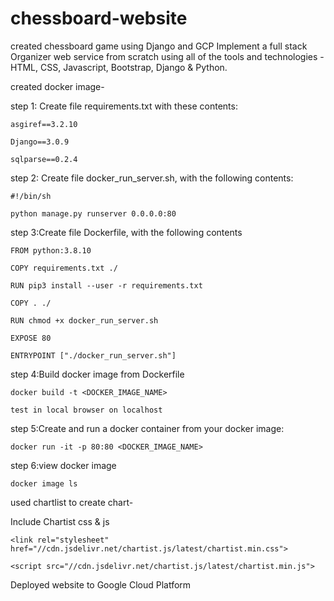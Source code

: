 # chessboard-website

created chessboard game using Django and GCP
Implement a full stack Organizer web service from scratch using all of the tools and technologies - HTML, CSS, Javascript, Bootstrap, Django & Python.

created docker image-

  step 1:  Create file requirements.txt with these contents:
  
    asgiref==3.2.10
    
    Django==3.0.9
    
    sqlparse==0.2.4
    
  step 2: Create file docker_run_server.sh, with the following contents:
  
    #!/bin/sh
    
    python manage.py runserver 0.0.0.0:80
    
  step 3:Create file Dockerfile, with the following contents
  
    FROM python:3.8.10
    
    COPY requirements.txt ./
    
    RUN pip3 install --user -r requirements.txt
    
    COPY . ./
    
    RUN chmod +x docker_run_server.sh
    
    EXPOSE 80
    
    ENTRYPOINT ["./docker_run_server.sh"]
    
   step 4:Build docker image from Dockerfile
   
    docker build -t <DOCKER_IMAGE_NAME> 
    
    test in local browser on localhost
    
   step 5:Create and run a docker container from your docker image:
   
    docker run -it -p 80:80 <DOCKER_IMAGE_NAME>
    
   step 6:view docker image
   
    docker image ls
    
used chartlist to create chart- 

  Include Chartist css & js
  
  	<link rel="stylesheet" href="//cdn.jsdelivr.net/chartist.js/latest/chartist.min.css">
  
  	<script src="//cdn.jsdelivr.net/chartist.js/latest/chartist.min.js">
	
  
	
Deployed website to Google Cloud Platform
